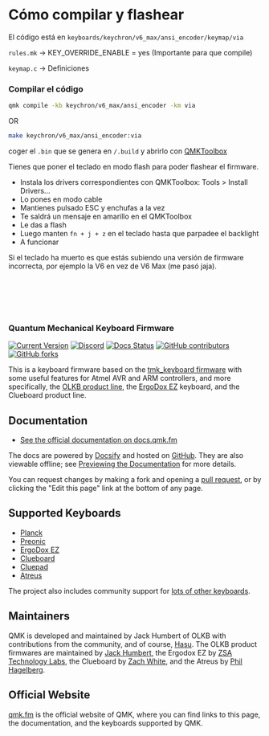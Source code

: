 # Cómo compilar y flashear

El código está en `keyboards/keychron/v6_max/ansi_encoder/keymap/via`

`rules.mk` -> KEY_OVERRIDE_ENABLE = yes (Importante para que compile)

`keymap.c` -> Definiciones



### Compilar el código
```bash
qmk compile -kb keychron/v6_max/ansi_encoder -km via
```

OR

```bash
make keychron/v6_max/ansi_encoder:via
```
coger el `.bin` que se genera en `/.build` y abrirlo con [QMKToolbox](https://github.com/qmk/qmk_toolbox)

Tienes que poner el teclado en modo flash para poder flashear el firmware.

- Instala los drivers correspondientes con QMKToolbox: Tools > Install Drivers...
- Lo pones en modo cable
- Mantienes pulsado ESC y enchufas a la vez
- Te saldrá un mensaje en amarillo en el QMKToolbox
- Le das a flash
- Luego manten `fn + j + z` en el teclado hasta que parpadee el backlight
- A funcionar


Si el teclado ha muerto es que estás subiendo una versión de firmware incorrecta, por ejemplo la V6 en vez de V6 Max (me pasó jaja).

<br>
<br>
<br>
<br>

###  Quantum Mechanical Keyboard Firmware

[![Current Version](https://img.shields.io/github/tag/qmk/qmk_firmware.svg)](https://github.com/qmk/qmk_firmware/tags)
[![Discord](https://img.shields.io/discord/440868230475677696.svg)](https://discord.gg/Uq7gcHh)
[![Docs Status](https://img.shields.io/badge/docs-ready-orange.svg)](https://docs.qmk.fm)
[![GitHub contributors](https://img.shields.io/github/contributors/qmk/qmk_firmware.svg)](https://github.com/qmk/qmk_firmware/pulse/monthly)
[![GitHub forks](https://img.shields.io/github/forks/qmk/qmk_firmware.svg?style=social&label=Fork)](https://github.com/qmk/qmk_firmware/)

This is a keyboard firmware based on the [tmk\_keyboard firmware](https://github.com/tmk/tmk_keyboard) with some useful features for Atmel AVR and ARM controllers, and more specifically, the [OLKB product line](https://olkb.com), the [ErgoDox EZ](https://ergodox-ez.com) keyboard, and the Clueboard product line.

## Documentation

* [See the official documentation on docs.qmk.fm](https://docs.qmk.fm)

The docs are powered by [Docsify](https://docsify.js.org/) and hosted on [GitHub](/docs/). They are also viewable offline; see [Previewing the Documentation](https://docs.qmk.fm/#/contributing?id=previewing-the-documentation) for more details.

You can request changes by making a fork and opening a [pull request](https://github.com/qmk/qmk_firmware/pulls), or by clicking the "Edit this page" link at the bottom of any page.

## Supported Keyboards

* [Planck](/keyboards/planck/)
* [Preonic](/keyboards/preonic/)
* [ErgoDox EZ](/keyboards/ergodox_ez/)
* [Clueboard](/keyboards/clueboard/)
* [Cluepad](/keyboards/clueboard/17/)
* [Atreus](/keyboards/atreus/)

The project also includes community support for [lots of other keyboards](/keyboards/).

## Maintainers

QMK is developed and maintained by Jack Humbert of OLKB with contributions from the community, and of course, [Hasu](https://github.com/tmk). The OLKB product firmwares are maintained by [Jack Humbert](https://github.com/jackhumbert), the Ergodox EZ by [ZSA Technology Labs](https://github.com/zsa), the Clueboard by [Zach White](https://github.com/skullydazed), and the Atreus by [Phil Hagelberg](https://github.com/technomancy).

## Official Website

[qmk.fm](https://qmk.fm) is the official website of QMK, where you can find links to this page, the documentation, and the keyboards supported by QMK.
